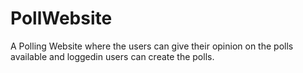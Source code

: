 # PollWebsite

A Polling Website where the users can give their opinion on the polls available and loggedin users can create the polls.
